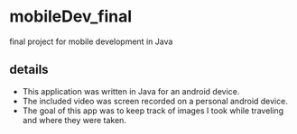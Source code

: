 # mobileDev_final
final project for mobile development in Java

## details
* This application was written in Java for an android device. 
* The included video was screen recorded on a personal android device.
* The goal of this app was to keep track of images I took while traveling and where they were taken.

